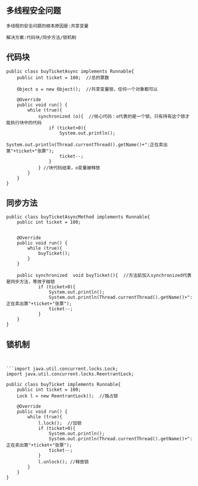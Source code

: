 ## 多线程安全问题
```
多线程的安全问题的根本原因是:共享变量

解决方案:代码块/同步方法/锁机制
```

## 代码块
```
public class buyTicketAsync implements Runnable{
    public int ticket = 100;  //总的票数

    Object o = new Object();  //共享变量锁，任何一个对象都可以

    @Override
    public void run() {
        while (true){
            synchronized (o){  //核心代码：o代表的是一个锁，只有持有这个锁才能执行块中的代码
                if (ticket>0){
                    System.out.println();
                    System.out.println(Thread.currentThread().getName()+":正在卖出第"+ticket+"张票");
                    ticket--;
                }
            } //块代码结束，o变量被释放
        }
    }
}
```

## 同步方法
```
public class buyTicketAsyncMethod implements Runnable{
    public int ticket = 100;


    @Override
    public void run() {
        while (true){
            buyTicket();
        }
    }

    public synchronized  void buyTicket(){  //方法前加入synchronized代表是同步方法，等效于枷锁
            if (ticket>0){
                System.out.println();
                System.out.println(Thread.currentThread().getName()+":正在卖出第"+ticket+"张票");
                ticket--;
            }
    }
}
```

## 锁机制
```


```import java.util.concurrent.locks.Lock;
import java.util.concurrent.locks.ReentrantLock;

public class buyTicket implements Runnable{
    public int ticket = 100;
    Lock l = new ReentrantLock();  //独占锁

    @Override
    public void run() {
        while (true){
            l.lock();  //加锁
            if (ticket>0){
                System.out.println();
                System.out.println(Thread.currentThread().getName()+":正在卖出第"+ticket+"张票");
                ticket--;
            }
            l.unlock(); //释放锁
        }
    }
}